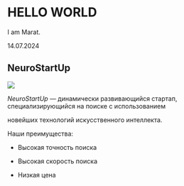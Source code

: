 # HELLO WORLD

I am Marat.

14.07.2024

## NeuroStartUp

![](./logo.png)

*NeuroStartUp* — динамически развивающийся стартап, специализирующийся на поиске с использованием 

 новейших технологий искусственного интеллекта.

Наши преимущества:

* Высокая точность поиска
  
* Высокая скорость поиска
  
* Низкая цена
